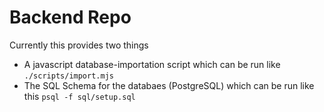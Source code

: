 Backend Repo
==

Currently this provides two things

* A javascript database-importation script which can be run like `./scripts/import.mjs`
* The SQL Schema for the databaes (PostgreSQL) which can be run like this `psql -f sql/setup.sql`
